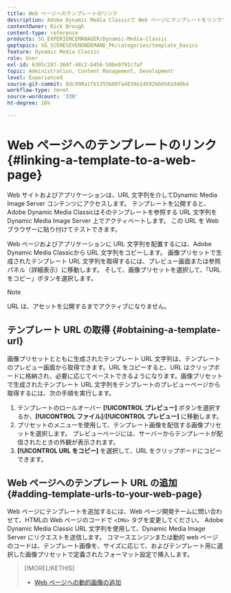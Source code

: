 ```yaml
---
title: Web ページへのテンプレートのリンク
description: Adobe Dynamic Media Classicで Web ページにテンプレートをリンクする方法について説明します。
contentOwner: Rick Brough
content-type: reference
products: SG_EXPERIENCEMANAGER/Dynamic-Media-Classic
geptopics: SG_SCENESEVENONDEMAND_PK/categories/template_basics
feature: Dynamic Media Classic
role: User
exl-id: 6305c287-360f-48c2-b456-58be0791c7af
topic: Administration, Content Management, Development
level: Experienced
source-git-commit: 8dc990a1fb1355b00fa4839e14b92bb6562d40b4
workflow-type: tm+mt
source-wordcount: '339'
ht-degree: 16%

---
```


# Web ページへのテンプレートのリンク{#linking-a-template-to-a-web-page}

Web サイトおよびアプリケーションは、URL 文字列を介してDynamic Media Image Server コンテンツにアクセスします。 テンプレートを公開すると、Adobe Dynamic Media Classicはそのテンプレートを参照する URL 文字列をDynamic Media Image Server 上でアクティベートします。 この URL を Web ブラウザーに貼り付けてテストできます。

Web ページおよびアプリケーションに URL 文字列を配置するには、Adobe Dynamic Media Classicから URL 文字列をコピーします。 画像プリセットで生成されたテンプレート URL 文字列を取得するには、プレビュー画面または参照パネル（詳細表示）に移動します。 そして、画像プリセットを選択して、「URL をコピー」ボタンを選択します。

>[!NOTE]
>
>URL は、アセットを公開するまでアクティブになりません。

## テンプレート URL の取得 {#obtaining-a-template-url}

画像プリセットとともに生成されたテンプレート URL 文字列は、テンプレートのプレビュー画面から取得できます。URL をコピーすると、URL はクリップボードに格納され、必要に応じてペーストできるようになります。画像プリセットで生成されたテンプレート URL 文字列をテンプレートのプレビューページから取得するには、次の手順を実行します。

1. テンプレートのロールオーバー **[!UICONTROL プレビュー]** ボタンを選択するか、**[!UICONTROL ファイル]**/**[!UICONTROL プレビュー]** に移動します。
1. プリセットのメニューを使用して、テンプレート画像を配信する画像プリセットを選択します。 プレビューページには、サーバーからテンプレートが配信されたときの外観が表示されます。
1. **[!UICONTROL URL をコピー]** を選択して、URL をクリップボードにコピーできます。

## Web ページへのテンプレート URL の追加 {#adding-template-urls-to-your-web-page}

Web ページにテンプレートを追加するには、Web ページ開発チームに問い合わせて、HTMLの Web ページのコードで `<IMG>` タグを変更してください。 Adobe Dynamic Media Classic URL 文字列を使用して、Dynamic Media Image Server にリクエストを送信します。 コマースエンジンまたは動的 web ページのコードは、テンプレート画像を、サイズに応じて、およびテンプレート用に選択した画像プリセットで定義されたフォーマット設定で挿入します。

>[!MORELIKETHIS]
>
>* [Web ページへの動的画像の追加 ](linking-urls-web-application.md#adding_dynamic_images_to_your_web_page)
